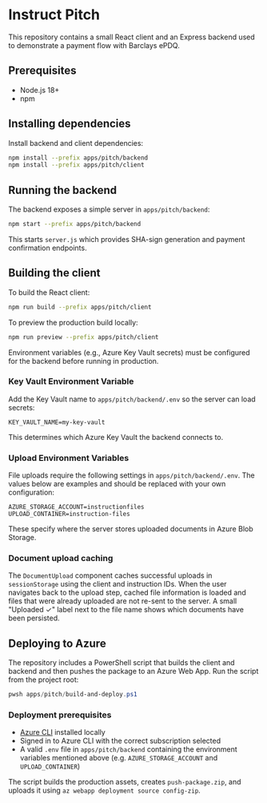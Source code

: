 # Instruct Pitch

This repository contains a small React client and an Express backend used to demonstrate a payment flow with Barclays ePDQ.

## Prerequisites
- Node.js 18+
- npm

## Installing dependencies
Install backend and client dependencies:

```bash
npm install --prefix apps/pitch/backend
npm install --prefix apps/pitch/client
```

## Running the backend
The backend exposes a simple server in `apps/pitch/backend`:

```bash
npm start --prefix apps/pitch/backend
```

This starts `server.js` which provides SHA-sign generation and payment confirmation endpoints.

## Building the client
To build the React client:

```bash
npm run build --prefix apps/pitch/client
```

To preview the production build locally:

```bash
npm run preview --prefix apps/pitch/client
```

Environment variables (e.g., Azure Key Vault secrets) must be configured for the backend before running in production.

### Key Vault Environment Variable

Add the Key Vault name to `apps/pitch/backend/.env` so the server can load secrets:

```
KEY_VAULT_NAME=my-key-vault
```

This determines which Azure Key Vault the backend connects to.


### Upload Environment Variables

File uploads require the following settings in `apps/pitch/backend/.env`. The
values below are examples and should be replaced with your own configuration:
```
AZURE_STORAGE_ACCOUNT=instructionfiles
UPLOAD_CONTAINER=instruction-files
```

These specify where the server stores uploaded documents in Azure Blob Storage.

### Document upload caching

The `DocumentUpload` component caches successful uploads in `sessionStorage` using
the client and instruction IDs. When the user navigates back to the upload step,
cached file information is loaded and files that were already uploaded are not
re-sent to the server. A small "Uploaded ✓" label next to the file name shows which documents have been persisted.

## Deploying to Azure

The repository includes a PowerShell script that builds the client and backend
and then pushes the package to an Azure Web App. Run the script from the project
root:

```powershell
pwsh apps/pitch/build-and-deploy.ps1
```

### Deployment prerequisites

- [Azure CLI](https://learn.microsoft.com/cli/azure/install-azure-cli) installed
  locally
- Signed in to Azure CLI with the correct subscription selected
- A valid `.env` file in `apps/pitch/backend` containing the environment
  variables mentioned above (e.g. `AZURE_STORAGE_ACCOUNT` and
  `UPLOAD_CONTAINER`)

The script builds the production assets, creates `push-package.zip`, and uploads
it using `az webapp deployment source config-zip`.